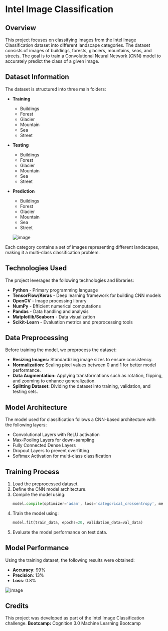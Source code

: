 # Intel Image Classification

## Overview
This project focuses on classifying images from the Intel Image Classification dataset into different landscape categories. The dataset consists of images of buildings, forests, glaciers, mountains, seas, and streets. The goal is to train a Convolutional Neural Network (CNN) model to accurately predict the class of a given image.

## Dataset Information
The dataset is structured into three main folders:
- **Training**
  - Buildings
  - Forest
  - Glacier
  - Mountain
  - Sea
  - Street
- **Testing**
  - Buildings
  - Forest
  - Glacier
  - Mountain
  - Sea
  - Street
- **Prediction**
  - Buildings
  - Forest
  - Glacier
  - Mountain
  - Sea
  - Street
 
  ![image](https://github.com/user-attachments/assets/f8eacc38-f8a0-49b7-9078-4ac6553819c1)


Each category contains a set of images representing different landscapes, making it a multi-class classification problem.

## Technologies Used
The project leverages the following technologies and libraries:
- **Python** - Primary programming language
- **TensorFlow/Keras** - Deep learning framework for building CNN models
- **OpenCV** - Image processing library
- **NumPy** - Efficient numerical computations
- **Pandas** - Data handling and analysis
- **Matplotlib/Seaborn** - Data visualization
- **Scikit-Learn** - Evaluation metrics and preprocessing tools

## Data Preprocessing
Before training the model, we preprocess the dataset:
- **Resizing Images:** Standardizing image sizes to ensure consistency.
- **Normalization:** Scaling pixel values between 0 and 1 for better model performance.
- **Data Augmentation:** Applying transformations such as rotation, flipping, and zooming to enhance generalization.
- **Splitting Dataset:** Dividing the dataset into training, validation, and testing sets.

## Model Architecture
The model used for classification follows a CNN-based architecture with the following layers:
- Convolutional Layers with ReLU activation
- Max-Pooling Layers for down-sampling
- Fully Connected Dense Layers
- Dropout Layers to prevent overfitting
- Softmax Activation for multi-class classification

## Training Process
1. Load the preprocessed dataset.
2. Define the CNN model architecture.
3. Compile the model using:
   ```python
   model.compile(optimizer='adam', loss='categorical_crossentropy', metrics=['accuracy'])
   ```
4. Train the model using:
   ```python
   model.fit(train_data, epochs=20, validation_data=val_data)
   ```
5. Evaluate the model performance on test data.

## Model Performance
Using the training dataset, the following results were obtained:
- **Accuracy**: 99%
- **Precision**: 13%
- **Loss**: 0.8%

![image](https://github.com/user-attachments/assets/e6be70e7-8285-4a91-aa46-e31b600b10cb)

## Credits
This project was developed as part of the Intel Image Classification challenge.
**Bootcamp:** Cognition 3.0 Machine Learning Bootcamp


